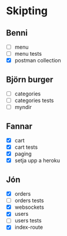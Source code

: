 # Skipting

## Benni

- [ ] menu
- [ ] menu tests
- [x] postman collection

## Björn burger

- [ ] categories
- [ ] categories tests
- [ ] myndir

## Fannar

- [x] cart
- [x] cart tests
- [x] paging
- [x] setja upp a heroku

## Jón

- [x] orders
- [ ] orders tests
- [x] websockets
- [x] users
- [ ] users tests
- [x] index-route
